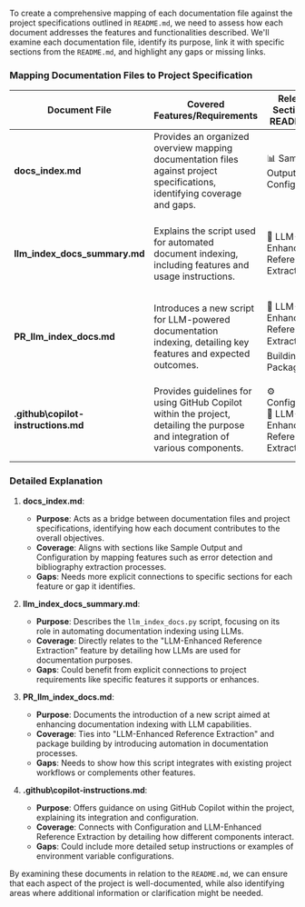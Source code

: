 To create a comprehensive mapping of each documentation file against the project specifications outlined in `README.md`, we need to assess how each document addresses the features and functionalities described. We'll examine each documentation file, identify its purpose, link it with specific sections from the `README.md`, and highlight any gaps or missing links.

### Mapping Documentation Files to Project Specification

| Document File                          | Covered Features/Requirements                                                                                                                      | Relevant Sections in README.md                     | Gaps/Missing Links                                                                                     |
|----------------------------------------|-----------------------------------------------------------------------------------------------------------------------------------------------------|----------------------------------------------------|-------------------------------------------------------------------------------------------------------|
| **docs_index.md**                      | Provides an organized overview mapping documentation files against project specifications, identifying coverage and gaps.                          | 📊 Sample Output, ⚙️ Configuration                 | Lacks direct links or references to specific sections for each gap identified.                        |
| **llm_index_docs_summary.md**          | Explains the script used for automated document indexing, including features and usage instructions.                                                | 🤖 LLM-Enhanced Reference Extraction                | Doesn't explicitly connect its features with specific project requirements.                           |
| **PR_llm_index_docs.md**               | Introduces a new script for LLM-powered documentation indexing, detailing key features and expected outcomes.                                      | 🤖 LLM-Enhanced Reference Extraction, 📦 Building the Package | Missing detailed examples of how it integrates with other parts of the project.                      |
| **.github\copilot-instructions.md**    | Provides guidelines for using GitHub Copilot within the project, detailing the purpose and integration of various components.                       | ⚙️ Configuration, 🤖 LLM-Enhanced Reference Extraction | Missing specific instructions on configuring environment variables or dependencies.                  |

### Detailed Explanation

1. **docs_index.md**: 
   - **Purpose**: Acts as a bridge between documentation files and project specifications, identifying how each document contributes to the overall objectives.
   - **Coverage**: Aligns with sections like Sample Output and Configuration by mapping features such as error detection and bibliography extraction processes.
   - **Gaps**: Needs more explicit connections to specific sections for each feature or gap it identifies.

2. **llm_index_docs_summary.md**:
   - **Purpose**: Describes the `llm_index_docs.py` script, focusing on its role in automating documentation indexing using LLMs.
   - **Coverage**: Directly relates to the "LLM-Enhanced Reference Extraction" feature by detailing how LLMs are used for documentation purposes.
   - **Gaps**: Could benefit from explicit connections to project requirements like specific features it supports or enhances.

3. **PR_llm_index_docs.md**:
   - **Purpose**: Documents the introduction of a new script aimed at enhancing documentation indexing with LLM capabilities.
   - **Coverage**: Ties into "LLM-Enhanced Reference Extraction" and package building by introducing automation in documentation processes.
   - **Gaps**: Needs to show how this script integrates with existing project workflows or complements other features.

4. **.github\copilot-instructions.md**:
   - **Purpose**: Offers guidance on using GitHub Copilot within the project, explaining its integration and configuration.
   - **Coverage**: Connects with Configuration and LLM-Enhanced Reference Extraction by detailing how different components interact.
   - **Gaps**: Could include more detailed setup instructions or examples of environment variable configurations.

By examining these documents in relation to the `README.md`, we can ensure that each aspect of the project is well-documented, while also identifying areas where additional information or clarification might be needed.